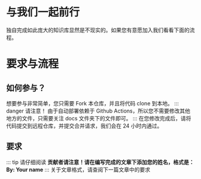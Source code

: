 # 与我们一起前行
独自完成如此庞大的知识库显然是不现实的。如果您有意愿加入我们看看下面的流程。
# 要求与流程
## 如何参与？
想要参与非常简单，您只需要 Fork 本仓库，并且将代码 clone 到本地。
::: danger 请注意！
由于自动部署依赖于 Github Actions，所以您不需要修改其他地方的文件，只需要关注 docs 文件夹下的文件即可。
:::
在您修改完成后，请将代码提交到远程仓库，并提交合并请求，我们会在 24 小时内通过。
## 要求
::: tip 请仔细阅读
**贡献者请注意！请在编写完成的文章下添加您的姓名，格式是：By: Your name**
:::
关于文章格式，请查阅下一篇文章中的要求